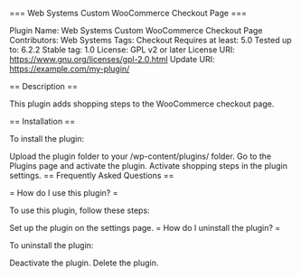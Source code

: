 === Web Systems Custom WooCommerce Checkout Page ===

Plugin Name: Web Systems Custom WooCommerce Checkout Page
Contributors: Web Systems
Tags: Checkout
Requires at least: 5.0
Tested up to: 6.2.2
Stable tag: 1.0
License: GPL v2 or later
License URI: https://www.gnu.org/licenses/gpl-2.0.html
Update URI: https://example.com/my-plugin/

== Description ==

This plugin adds shopping steps to the WooCommerce checkout page.

== Installation ==

To install the plugin:

Upload the plugin folder to your /wp-content/plugins/ folder.
Go to the Plugins page and activate the plugin.
Activate shopping steps in the plugin settings.
== Frequently Asked Questions ==

= How do I use this plugin? =

To use this plugin, follow these steps:

Set up the plugin on the settings page.
= How do I uninstall the plugin? =

To uninstall the plugin:

Deactivate the plugin.
Delete the plugin.
